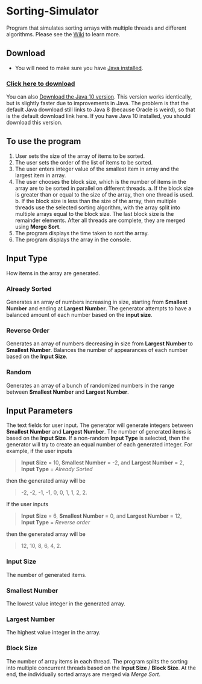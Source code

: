# Sorting-Simulator
Program that simulates sorting arrays with multiple threads and different algorithms.
Please see the [Wiki](https://github.com/Aashishkebab/Sorting-Simulator/wiki) to learn more.

## Download
- You will need to make sure you have [Java installed](https://java.com/en/download/).


### [Click here to download](https://github.com/Aashishkebab/Sorting-Simulator/raw/master/out/artifacts/Sorting_Simulator_jar/Sorting-Simulator_Java8.jar)

You can also [Download the Java 10 version](https://github.com/Aashishkebab/Sorting-Simulator/raw/master/out/artifacts/Sorting_Simulator_jar/Sorting-Simulator.jar). This version works identically, but is slightly faster due to improvements in Java. The problem is that the default Java download still links to Java 8 (because Oracle is weird), so that is the default download link here. If you have Java 10 installed, you should download this version.

## To use the program
1. User sets the size of the array of items to be sorted.
2. The user sets the order of the list of items to be sorted.
3. The user enters integer value of the smallest item in array and the largest item in array.
4. The user chooses the block size, which is the number of items in the array are to be sorted in parallel on different threads.
  a. If the block size is greater than or equal to the size of the array, then one thread is used.
  b. If the block size is less than the size of the array, then multiple threads use the selected sorting algorithm, with the array split        into multiple arrays equal to the block size. The last block size is the remainder elements. After all threads are complete, they are merged using **Merge Sort**.
5. The program displays the time taken to sort the array.
6. The program displays the array in the console.

## Input Type
How items in the array are generated.

### Already Sorted
Generates an array of numbers increasing in size, starting from **Smallest Number** and ending at **Largest Number**.
The generator attempts to have a balanced amount of each number based on the **input size**.

### Reverse Order
Generates an array of numbers decreasing in size from **Largest Number** to **Smallest Number**.
Balances the number of appearances of each number based on the **Input Size**.

### Random
Generates an array of a bunch of randomized numbers in the range between **Smallest Number** and **Largest Number**.


## Input Parameters
The text fields for user input. The generator will generate integers between **Smallest Number** and **Largest Number**. The number of generated items is based on the **Input Size**.
If a non-random **Input Type** is selected, then the generator will try to create an equal number of each generated integer.
For example, if the user inputs
> **Input Size** = 10, **Smallest Number** = -2, and **Largest Number** = 2, **Input Type** = _Already Sorted_

then the generated array will be

> -2, -2, -1, -1, 0, 0, 1, 1, 2, 2.

If the user inputs

> **Input Size** = 6, **Smallest Number** = 0, and **Largest Number** = 12, **Input Type** = _Reverse order_

then the generated array will be

> 12, 10, 8, 6, 4, 2.

### Input Size
The number of generated items.

### Smallest Number
The lowest value integer in the generated array.

### Largest Number
The highest value integer in the array.

### Block Size
The number of array items in each thread.
The program splits the sorting into multiple concurrent threads based on the **Input Size** / **Block Size**. At the end, the individually sorted arrays are merged via _Merge Sort_.
